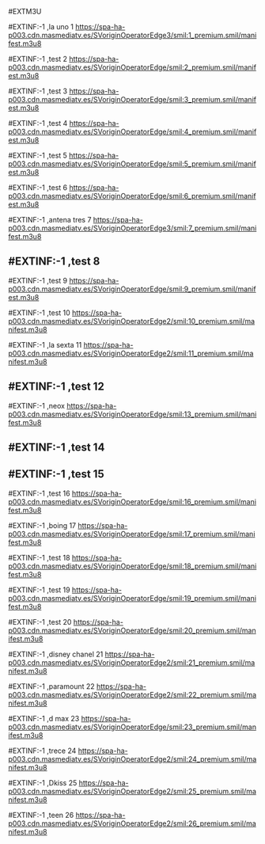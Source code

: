 #EXTM3U

#EXTINF:-1 ,la uno 1
https://spa-ha-p003.cdn.masmediatv.es/SVoriginOperatorEdge3/smil:1_premium.smil/manifest.m3u8

#EXTINF:-1 ,test 2
https://spa-ha-p003.cdn.masmediatv.es/SVoriginOperatorEdge/smil:2_premium.smil/manifest.m3u8

#EXTINF:-1 ,test 3
https://spa-ha-p003.cdn.masmediatv.es/SVoriginOperatorEdge/smil:3_premium.smil/manifest.m3u8

#EXTINF:-1 ,test 4
https://spa-ha-p003.cdn.masmediatv.es/SVoriginOperatorEdge/smil:4_premium.smil/manifest.m3u8

#EXTINF:-1 ,test 5
https://spa-ha-p003.cdn.masmediatv.es/SVoriginOperatorEdge/smil:5_premium.smil/manifest.m3u8

#EXTINF:-1 ,test 6
https://spa-ha-p003.cdn.masmediatv.es/SVoriginOperatorEdge/smil:6_premium.smil/manifest.m3u8

#EXTINF:-1 ,antena tres 7
https://spa-ha-p003.cdn.masmediatv.es/SVoriginOperatorEdge3/smil:7_premium.smil/manifest.m3u8

#EXTINF:-1 ,test 8
-------------------

#EXTINF:-1 ,test 9
https://spa-ha-p003.cdn.masmediatv.es/SVoriginOperatorEdge/smil:9_premium.smil/manifest.m3u8

#EXTINF:-1 ,test 10
https://spa-ha-p003.cdn.masmediatv.es/SVoriginOperatorEdge2/smil:10_premium.smil/manifest.m3u8

#EXTINF:-1 ,la sexta 11
https://spa-ha-p003.cdn.masmediatv.es/SVoriginOperatorEdge2/smil:11_premium.smil/manifest.m3u8

#EXTINF:-1 ,test 12
------------------

#EXTINF:-1 ,neox
https://spa-ha-p003.cdn.masmediatv.es/SVoriginOperatorEdge/smil:13_premium.smil/manifest.m3u8

#EXTINF:-1 ,test 14
------------------

#EXTINF:-1 ,test 15
--------------------

#EXTINF:-1 ,test 16
https://spa-ha-p003.cdn.masmediatv.es/SVoriginOperatorEdge/smil:16_premium.smil/manifest.m3u8

#EXTINF:-1 ,boing 17
https://spa-ha-p003.cdn.masmediatv.es/SVoriginOperatorEdge/smil:17_premium.smil/manifest.m3u8

#EXTINF:-1 ,test 18
https://spa-ha-p003.cdn.masmediatv.es/SVoriginOperatorEdge/smil:18_premium.smil/manifest.m3u8

#EXTINF:-1 ,test 19
https://spa-ha-p003.cdn.masmediatv.es/SVoriginOperatorEdge/smil:19_premium.smil/manifest.m3u8

#EXTINF:-1 ,test 20
https://spa-ha-p003.cdn.masmediatv.es/SVoriginOperatorEdge/smil:20_premium.smil/manifest.m3u8

#EXTINF:-1 ,disney chanel 21
https://spa-ha-p003.cdn.masmediatv.es/SVoriginOperatorEdge2/smil:21_premium.smil/manifest.m3u8

#EXTINF:-1 ,paramount 22
https://spa-ha-p003.cdn.masmediatv.es/SVoriginOperatorEdge2/smil:22_premium.smil/manifest.m3u8

#EXTINF:-1 ,d max 23
https://spa-ha-p003.cdn.masmediatv.es/SVoriginOperatorEdge/smil:23_premium.smil/manifest.m3u8

#EXTINF:-1 ,trece 24
https://spa-ha-p003.cdn.masmediatv.es/SVoriginOperatorEdge2/smil:24_premium.smil/manifest.m3u8

#EXTINF:-1 ,Dkiss 25
https://spa-ha-p003.cdn.masmediatv.es/SVoriginOperatorEdge2/smil:25_premium.smil/manifest.m3u8

#EXTINF:-1 ,teen 26
https://spa-ha-p003.cdn.masmediatv.es/SVoriginOperatorEdge2/smil:26_premium.smil/manifest.m3u8

















